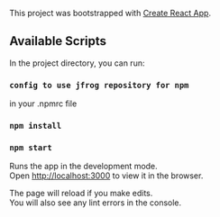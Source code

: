 This project was bootstrapped with [Create React App](https://github.com/facebook/create-react-app).

## Available Scripts

In the project directory, you can run:

### `config to use jfrog repository for npm`
in your .npmrc file 

### `npm install`


### `npm start`

Runs the app in the development mode.<br />
Open [http://localhost:3000](http://localhost:3000) to view it in the browser.

The page will reload if you make edits.<br />
You will also see any lint errors in the console.

